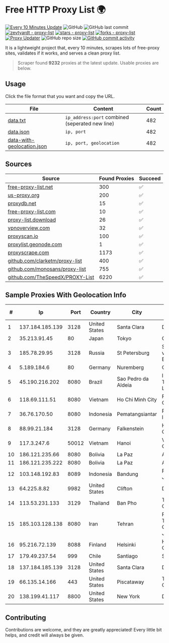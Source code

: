 
# Free HTTP Proxy List 🌍

[![Every 10 Minutes Update](https://github.com/mertguvencli/http-proxy-list/actions/workflows/main.yml/badge.svg?branch=main)](https://github.com/mertguvencli/http-proxy-list/actions/workflows/main.yml)
![GitHub](https://img.shields.io/github/license/mertguvencli/http-proxy-list)
![GitHub last commit](https://img.shields.io/github/last-commit/mertguvencli/http-proxy-list)
[![zevtyardt - proxy-list](https://img.shields.io/static/v1?label=zevtyardt&message=proxy-list&color=blue&logo=github)](https://github.com/zevtyardt/proxy-list "Go to GitHub repo")
[![stars - proxy-list](https://img.shields.io/github/stars/zevtyardt/proxy-list?style=social)](https://github.com/zevtyardt/proxy-list)
[![forks - proxy-list](https://img.shields.io/github/forks/zevtyardt/proxy-list?style=social)](https://github.com/zevtyardt/proxy-list)
[![Proxy Updater](https://github.com/zevtyardt/proxy-list/workflows/Proxy%20Updater/badge.svg)](https://github.com/zevtyardt/proxy-list/actions?query=workflow:"Proxy+Updater")
![GitHub repo size](https://img.shields.io/github/repo-size/zevtyardt/proxy-list)
[![GitHub commit activity](https://img.shields.io/github/commit-activity/m/zevtyardt/proxy-list?logo=commits)](https://github.com/zevtyardt/proxy-list/commits/main)

It is a lightweight project that, every 10 minutes, scrapes lots of free-proxy sites, validates if it works, and serves a clean proxy list.

> Scraper found **9232** proxies at the latest update. Usable proxies are below.

## Usage

Click the file format that you want and copy the URL.

|File|Content|Count|
|----|-------|-----|
|[data.txt](https://raw.githubusercontent.com/mertguvencli/http-proxy-list/main/proxy-list/data.txt)|`ip_address:port` combined (seperated new line)|482|
|[data.json](https://raw.githubusercontent.com/mertguvencli/http-proxy-list/main/proxy-list/data.json)|`ip, port`|482|
|[data-with-geolocation.json](https://raw.githubusercontent.com/mertguvencli/http-proxy-list/main/proxy-list/data-with-geolocation.json)|`ip, port, geolocation`|482|

## Sources

|Source|Found Proxies|Succeed|
|------|-------------|-------|
|[free-proxy-list.net](https://free-proxy-list.net)|300|✅|
|[us-proxy.org](https://www.us-proxy.org)|200|✅|
|[proxydb.net](http://proxydb.net)|15|✅|
|[free-proxy-list.com](https://free-proxy-list.com/?page=&port=&type%5B%5D=http&type%5B%5D=https&up_time=0&search=Search)|10|✅|
|[proxy-list.download](https://www.proxy-list.download/HTTP)|26|✅|
|[vpnoverview.com](https://vpnoverview.com/privacy/anonymous-browsing/free-proxy-servers)|32|✅|
|[proxyscan.io](https://www.proxyscan.io)|100|✅|
|[proxylist.geonode.com](https://proxylist.geonode.com/api/proxy-list?limit=300&page=1&sort_by=lastChecked&sort_type=desc&protocols=http,https)|1|✅|
|[proxyscrape.com](https://api.proxyscrape.com/v2/?request=displayproxies&protocol=http&timeout=10000&country=all&ssl=all&anonymity=all)|1173|✅|
|[github.com/clarketm/proxy-list](https://raw.githubusercontent.com/clarketm/proxy-list/master/proxy-list-raw.txt)|400|✅|
|[github.com/monosans/proxy-list](https://raw.githubusercontent.com/monosans/proxy-list/main/proxies/http.txt)|755|✅|
|[github.com/TheSpeedX/PROXY-List](https://raw.githubusercontent.com/TheSpeedX/PROXY-List/master/http.txt)|6220|✅|


## Sample Proxies With Geolocation Info

|#|Ip|Port|Country|City|Internet Service Provider|
|-|--|----|-------|----|-------------------------|
|1|137.184.185.139|3128|United States|Santa Clara|DigitalOcean, LLC|
|2|35.213.91.45|80|Japan|Tokyo|Google LLC|
|3|185.78.29.95|3128|Russia|St Petersburg|System servers virtual hosting BEGET.RU|
|4|5.189.184.6|80|Germany|Nuremberg|Contabo GmbH|
|5|45.190.216.202|8080|Brazil|Sao Pedro da Aldeia|Infolagos Telecomunicacoes Ltda ME|
|6|118.69.111.51|8080|Vietnam|Ho Chi Minh City|FPT Telecom Company|
|7|36.76.170.50|8080|Indonesia|Pematangsiantar|PT. TELKOM INDONESIA|
|8|88.99.21.184|3128|Germany|Falkenstein|Hetzner Online GmbH|
|9|117.3.247.6|50012|Vietnam|Hanoi|Viettel Corporation|
|10|186.121.235.66|8080|Bolivia|La Paz|AXS Bolivia S. A.|
|11|186.121.235.222|8080|Bolivia|La Paz|AXS Bolivia S. A.|
|12|103.148.192.83|8089|Indonesia|Bandung|PT. Akashia Thuba Jaya|
|13|64.225.8.82|9982|United States|Clifton|DigitalOcean, LLC|
|14|113.53.231.133|3129|Thailand|Ban Pho|TOT Public Company Limited|
|15|185.103.128.138|8080|Iran|Tehran|Pishgaman Toseeh Ertebatat Company (Private Joint Stock)|
|16|95.216.72.139|8088|Finland|Helsinki|Hetzner Online GmbH|
|17|179.49.237.54|999|Chile|Santiago|Sitelco SPA|
|18|137.184.185.139|3128|United States|Santa Clara|DigitalOcean, LLC|
|19|66.135.14.166|443|United States|Piscataway|The Constant Company, LLC|
|20|138.199.41.117|8800|United States|New York|Datacamp Limited|



## Contributing

Contributions are welcome, and they are greatly appreciated! Every
little bit helps, and credit will always be given.

